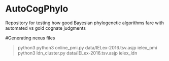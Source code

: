 # AutoCogPhylo
Repository for testing how good Bayesian phylogenetic algorithms fare with automated vs gold cognate judgments

#Generating nexus files
> python3 <program> <data file> <output file name>
> python3 online_pmi.py data/IELex-2016.tsv.asjp ielex_pmi
> python3 ldn_cluster.py data/IELex-2016.tsv.asjp ielex_ldn
